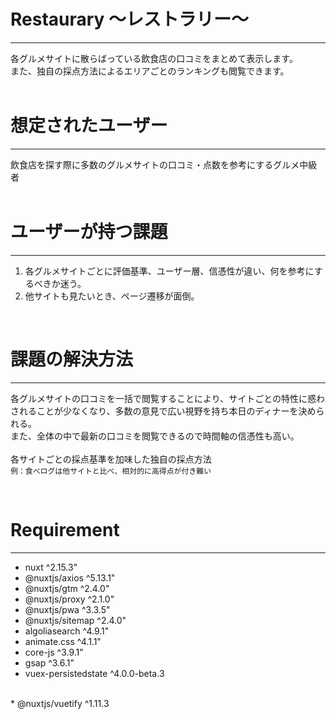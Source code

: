 
# Restaurary 〜レストラリー〜
---
各グルメサイトに散らばっている飲食店の口コミをまとめて表示します。  
また、独自の採点方法によるエリアごとのランキングも閲覧できます。  
<br>



# 想定されたユーザー
---
飲食店を探す際に多数のグルメサイトの口コミ・点数を参考にするグルメ中級者  
<br>

# ユーザーが持つ課題
---
1. 各グルメサイトごとに評価基準、ユーザー層、信憑性が違い、何を参考にするべきか迷う。  
2. 他サイトも見たいとき、ページ遷移が面倒。  
<br>

# 課題の解決方法
---
各グルメサイトの口コミを一括で閲覧することにより、サイトごとの特性に惑わされることが少なくなり、多数の意見で広い視野を持ち本日のディナーを決められる。  
また、全体の中で最新の口コミを閲覧できるので時間軸の信憑性も高い。  
<br>
各サイトごとの採点基準を加味した独自の採点方法  
`例：食べログは他サイトと比べ、相対的に高得点が付き難い`

<br>

# Requirement
---

* nuxt ^2.15.3"
* @nuxtjs/axios ^5.13.1"
* @nuxtjs/gtm ^2.4.0"
* @nuxtjs/proxy ^2.1.0"
* @nuxtjs/pwa ^3.3.5"
* @nuxtjs/sitemap ^2.4.0"
* algoliasearch ^4.9.1"
* animate.css ^4.1.1"
* core-js ^3.9.1"
* gsap ^3.6.1"
* vuex-persistedstate ^4.0.0-beta.3  
<br>
* @nuxtjs/vuetify ^1.11.3  

<br>




